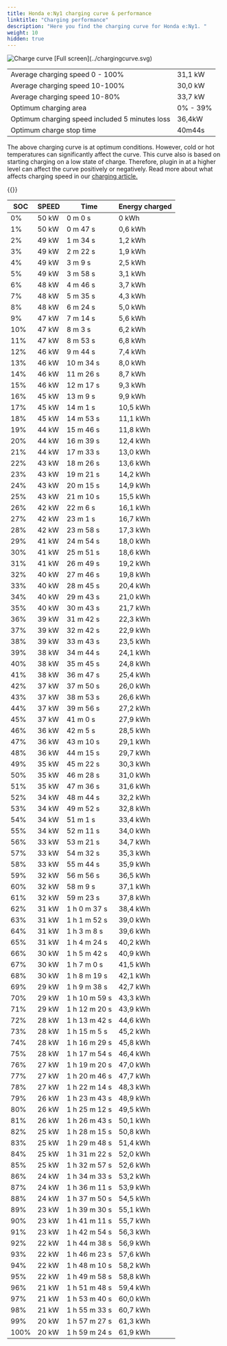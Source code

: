 ```yaml
---
title: Honda e:Ny1 charging curve & performance
linktitle: "Charging performance"
description: "Here you find the charging curve for Honda e:Ny1. "
weight: 10
hidden: true
---
```

<!-- markdownlint-disable MD033 -->
<img src="../chargingcurve.svg" alt="Charge curve" class="img-fluid">
[Full screen](../chargingcurve.svg)

<table class="table">
<tbody>
<tr>
<td>Average charging speed 0 - 100% </td><td>31,1 kW</td>
</tr>
<tr>
<td>Average charging speed 10-100% </td><td>30,0 kW</td>
</tr>
<tr>
<td>Average charging speed 10-80% </td><td>33,7 kW</td>
</tr>
<tr>
<td>Optimum charging area</td><td>0% - 39%</td>
</tr>
<tr>
</tr>
<td>Optimum charging speed included 5 minutes loss</td><td>36,4kW</td>
<tr>
<td>Optimum charge stop time </td><td>40m44s</td>
</tr>
</tbody>
</table>


The above charging curve is at optimum conditions. However, cold or hot temperatures can significantly affect the curve. This curve also is based on starting charging on a low state of charge. Therefore, plugin in at a higher level can affect the curve positively or negatively. Read more about what affects charging speed in our [charging article.](../../../../../technology/battery/charging/) 


{{<evkxdisplayaddarticle />}}
<table class="table">
<thead>
<tr><th>SOC</th><th>SPEED</th><th>Time</th><th>Energy charged</th></tr>
</thead>
<tbody>
<tr>
<td>0%</td><td>50 kW</td><td> 0 m 0 s </td><td>0 kWh </td>
</tr>
<tr>
<td>1%</td><td>50 kW</td><td> 0 m 47 s </td><td>0,6 kWh </td>
</tr>
<tr>
<td>2%</td><td>49 kW</td><td> 1 m 34 s </td><td>1,2 kWh </td>
</tr>
<tr>
<td>3%</td><td>49 kW</td><td> 2 m 22 s </td><td>1,9 kWh </td>
</tr>
<tr>
<td>4%</td><td>49 kW</td><td> 3 m 9 s </td><td>2,5 kWh </td>
</tr>
<tr>
<td>5%</td><td>49 kW</td><td> 3 m 58 s </td><td>3,1 kWh </td>
</tr>
<tr>
<td>6%</td><td>48 kW</td><td> 4 m 46 s </td><td>3,7 kWh </td>
</tr>
<tr>
<td>7%</td><td>48 kW</td><td> 5 m 35 s </td><td>4,3 kWh </td>
</tr>
<tr>
<td>8%</td><td>48 kW</td><td> 6 m 24 s </td><td>5,0 kWh </td>
</tr>
<tr>
<td>9%</td><td>47 kW</td><td> 7 m 14 s </td><td>5,6 kWh </td>
</tr>
<tr>
<td>10%</td><td>47 kW</td><td> 8 m 3 s </td><td>6,2 kWh </td>
</tr>
<tr>
<td>11%</td><td>47 kW</td><td> 8 m 53 s </td><td>6,8 kWh </td>
</tr>
<tr>
<td>12%</td><td>46 kW</td><td> 9 m 44 s </td><td>7,4 kWh </td>
</tr>
<tr>
<td>13%</td><td>46 kW</td><td> 10 m 34 s </td><td>8,0 kWh </td>
</tr>
<tr>
<td>14%</td><td>46 kW</td><td> 11 m 26 s </td><td>8,7 kWh </td>
</tr>
<tr>
<td>15%</td><td>46 kW</td><td> 12 m 17 s </td><td>9,3 kWh </td>
</tr>
<tr>
<td>16%</td><td>45 kW</td><td> 13 m 9 s </td><td>9,9 kWh </td>
</tr>
<tr>
<td>17%</td><td>45 kW</td><td> 14 m 1 s </td><td>10,5 kWh </td>
</tr>
<tr>
<td>18%</td><td>45 kW</td><td> 14 m 53 s </td><td>11,1 kWh </td>
</tr>
<tr>
<td>19%</td><td>44 kW</td><td> 15 m 46 s </td><td>11,8 kWh </td>
</tr>
<tr>
<td>20%</td><td>44 kW</td><td> 16 m 39 s </td><td>12,4 kWh </td>
</tr>
<tr>
<td>21%</td><td>44 kW</td><td> 17 m 33 s </td><td>13,0 kWh </td>
</tr>
<tr>
<td>22%</td><td>43 kW</td><td> 18 m 26 s </td><td>13,6 kWh </td>
</tr>
<tr>
<td>23%</td><td>43 kW</td><td> 19 m 21 s </td><td>14,2 kWh </td>
</tr>
<tr>
<td>24%</td><td>43 kW</td><td> 20 m 15 s </td><td>14,9 kWh </td>
</tr>
<tr>
<td>25%</td><td>43 kW</td><td> 21 m 10 s </td><td>15,5 kWh </td>
</tr>
<tr>
<td>26%</td><td>42 kW</td><td> 22 m 6 s </td><td>16,1 kWh </td>
</tr>
<tr>
<td>27%</td><td>42 kW</td><td> 23 m 1 s </td><td>16,7 kWh </td>
</tr>
<tr>
<td>28%</td><td>42 kW</td><td> 23 m 58 s </td><td>17,3 kWh </td>
</tr>
<tr>
<td>29%</td><td>41 kW</td><td> 24 m 54 s </td><td>18,0 kWh </td>
</tr>
<tr>
<td>30%</td><td>41 kW</td><td> 25 m 51 s </td><td>18,6 kWh </td>
</tr>
<tr>
<td>31%</td><td>41 kW</td><td> 26 m 49 s </td><td>19,2 kWh </td>
</tr>
<tr>
<td>32%</td><td>40 kW</td><td> 27 m 46 s </td><td>19,8 kWh </td>
</tr>
<tr>
<td>33%</td><td>40 kW</td><td> 28 m 45 s </td><td>20,4 kWh </td>
</tr>
<tr>
<td>34%</td><td>40 kW</td><td> 29 m 43 s </td><td>21,0 kWh </td>
</tr>
<tr>
<td>35%</td><td>40 kW</td><td> 30 m 43 s </td><td>21,7 kWh </td>
</tr>
<tr>
<td>36%</td><td>39 kW</td><td> 31 m 42 s </td><td>22,3 kWh </td>
</tr>
<tr>
<td>37%</td><td>39 kW</td><td> 32 m 42 s </td><td>22,9 kWh </td>
</tr>
<tr>
<td>38%</td><td>39 kW</td><td> 33 m 43 s </td><td>23,5 kWh </td>
</tr>
<tr>
<td>39%</td><td>38 kW</td><td> 34 m 44 s </td><td>24,1 kWh </td>
</tr>
<tr>
<td>40%</td><td>38 kW</td><td> 35 m 45 s </td><td>24,8 kWh </td>
</tr>
<tr>
<td>41%</td><td>38 kW</td><td> 36 m 47 s </td><td>25,4 kWh </td>
</tr>
<tr>
<td>42%</td><td>37 kW</td><td> 37 m 50 s </td><td>26,0 kWh </td>
</tr>
<tr>
<td>43%</td><td>37 kW</td><td> 38 m 53 s </td><td>26,6 kWh </td>
</tr>
<tr>
<td>44%</td><td>37 kW</td><td> 39 m 56 s </td><td>27,2 kWh </td>
</tr>
<tr>
<td>45%</td><td>37 kW</td><td> 41 m 0 s </td><td>27,9 kWh </td>
</tr>
<tr>
<td>46%</td><td>36 kW</td><td> 42 m 5 s </td><td>28,5 kWh </td>
</tr>
<tr>
<td>47%</td><td>36 kW</td><td> 43 m 10 s </td><td>29,1 kWh </td>
</tr>
<tr>
<td>48%</td><td>36 kW</td><td> 44 m 15 s </td><td>29,7 kWh </td>
</tr>
<tr>
<td>49%</td><td>35 kW</td><td> 45 m 22 s </td><td>30,3 kWh </td>
</tr>
<tr>
<td>50%</td><td>35 kW</td><td> 46 m 28 s </td><td>31,0 kWh </td>
</tr>
<tr>
<td>51%</td><td>35 kW</td><td> 47 m 36 s </td><td>31,6 kWh </td>
</tr>
<tr>
<td>52%</td><td>34 kW</td><td> 48 m 44 s </td><td>32,2 kWh </td>
</tr>
<tr>
<td>53%</td><td>34 kW</td><td> 49 m 52 s </td><td>32,8 kWh </td>
</tr>
<tr>
<td>54%</td><td>34 kW</td><td> 51 m 1 s </td><td>33,4 kWh </td>
</tr>
<tr>
<td>55%</td><td>34 kW</td><td> 52 m 11 s </td><td>34,0 kWh </td>
</tr>
<tr>
<td>56%</td><td>33 kW</td><td> 53 m 21 s </td><td>34,7 kWh </td>
</tr>
<tr>
<td>57%</td><td>33 kW</td><td> 54 m 32 s </td><td>35,3 kWh </td>
</tr>
<tr>
<td>58%</td><td>33 kW</td><td> 55 m 44 s </td><td>35,9 kWh </td>
</tr>
<tr>
<td>59%</td><td>32 kW</td><td> 56 m 56 s </td><td>36,5 kWh </td>
</tr>
<tr>
<td>60%</td><td>32 kW</td><td> 58 m 9 s </td><td>37,1 kWh </td>
</tr>
<tr>
<td>61%</td><td>32 kW</td><td> 59 m 23 s </td><td>37,8 kWh </td>
</tr>
<tr>
<td>62%</td><td>31 kW</td><td>1 h 0 m 37 s </td><td>38,4 kWh </td>
</tr>
<tr>
<td>63%</td><td>31 kW</td><td>1 h 1 m 52 s </td><td>39,0 kWh </td>
</tr>
<tr>
<td>64%</td><td>31 kW</td><td>1 h 3 m 8 s </td><td>39,6 kWh </td>
</tr>
<tr>
<td>65%</td><td>31 kW</td><td>1 h 4 m 24 s </td><td>40,2 kWh </td>
</tr>
<tr>
<td>66%</td><td>30 kW</td><td>1 h 5 m 42 s </td><td>40,9 kWh </td>
</tr>
<tr>
<td>67%</td><td>30 kW</td><td>1 h 7 m 0 s </td><td>41,5 kWh </td>
</tr>
<tr>
<td>68%</td><td>30 kW</td><td>1 h 8 m 19 s </td><td>42,1 kWh </td>
</tr>
<tr>
<td>69%</td><td>29 kW</td><td>1 h 9 m 38 s </td><td>42,7 kWh </td>
</tr>
<tr>
<td>70%</td><td>29 kW</td><td>1 h 10 m 59 s </td><td>43,3 kWh </td>
</tr>
<tr>
<td>71%</td><td>29 kW</td><td>1 h 12 m 20 s </td><td>43,9 kWh </td>
</tr>
<tr>
<td>72%</td><td>28 kW</td><td>1 h 13 m 42 s </td><td>44,6 kWh </td>
</tr>
<tr>
<td>73%</td><td>28 kW</td><td>1 h 15 m 5 s </td><td>45,2 kWh </td>
</tr>
<tr>
<td>74%</td><td>28 kW</td><td>1 h 16 m 29 s </td><td>45,8 kWh </td>
</tr>
<tr>
<td>75%</td><td>28 kW</td><td>1 h 17 m 54 s </td><td>46,4 kWh </td>
</tr>
<tr>
<td>76%</td><td>27 kW</td><td>1 h 19 m 20 s </td><td>47,0 kWh </td>
</tr>
<tr>
<td>77%</td><td>27 kW</td><td>1 h 20 m 46 s </td><td>47,7 kWh </td>
</tr>
<tr>
<td>78%</td><td>27 kW</td><td>1 h 22 m 14 s </td><td>48,3 kWh </td>
</tr>
<tr>
<td>79%</td><td>26 kW</td><td>1 h 23 m 43 s </td><td>48,9 kWh </td>
</tr>
<tr>
<td>80%</td><td>26 kW</td><td>1 h 25 m 12 s </td><td>49,5 kWh </td>
</tr>
<tr>
<td>81%</td><td>26 kW</td><td>1 h 26 m 43 s </td><td>50,1 kWh </td>
</tr>
<tr>
<td>82%</td><td>25 kW</td><td>1 h 28 m 15 s </td><td>50,8 kWh </td>
</tr>
<tr>
<td>83%</td><td>25 kW</td><td>1 h 29 m 48 s </td><td>51,4 kWh </td>
</tr>
<tr>
<td>84%</td><td>25 kW</td><td>1 h 31 m 22 s </td><td>52,0 kWh </td>
</tr>
<tr>
<td>85%</td><td>25 kW</td><td>1 h 32 m 57 s </td><td>52,6 kWh </td>
</tr>
<tr>
<td>86%</td><td>24 kW</td><td>1 h 34 m 33 s </td><td>53,2 kWh </td>
</tr>
<tr>
<td>87%</td><td>24 kW</td><td>1 h 36 m 11 s </td><td>53,9 kWh </td>
</tr>
<tr>
<td>88%</td><td>24 kW</td><td>1 h 37 m 50 s </td><td>54,5 kWh </td>
</tr>
<tr>
<td>89%</td><td>23 kW</td><td>1 h 39 m 30 s </td><td>55,1 kWh </td>
</tr>
<tr>
<td>90%</td><td>23 kW</td><td>1 h 41 m 11 s </td><td>55,7 kWh </td>
</tr>
<tr>
<td>91%</td><td>23 kW</td><td>1 h 42 m 54 s </td><td>56,3 kWh </td>
</tr>
<tr>
<td>92%</td><td>22 kW</td><td>1 h 44 m 38 s </td><td>56,9 kWh </td>
</tr>
<tr>
<td>93%</td><td>22 kW</td><td>1 h 46 m 23 s </td><td>57,6 kWh </td>
</tr>
<tr>
<td>94%</td><td>22 kW</td><td>1 h 48 m 10 s </td><td>58,2 kWh </td>
</tr>
<tr>
<td>95%</td><td>22 kW</td><td>1 h 49 m 58 s </td><td>58,8 kWh </td>
</tr>
<tr>
<td>96%</td><td>21 kW</td><td>1 h 51 m 48 s </td><td>59,4 kWh </td>
</tr>
<tr>
<td>97%</td><td>21 kW</td><td>1 h 53 m 40 s </td><td>60,0 kWh </td>
</tr>
<tr>
<td>98%</td><td>21 kW</td><td>1 h 55 m 33 s </td><td>60,7 kWh </td>
</tr>
<tr>
<td>99%</td><td>20 kW</td><td>1 h 57 m 27 s </td><td>61,3 kWh </td>
</tr>
<tr>
<td>100%</td><td>20 kW</td><td>1 h 59 m 24 s </td><td>61,9 kWh </td>
</tr>
</tbody>
</table>
